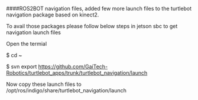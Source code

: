 ####ROS2BOT navigation files, added few more launch files to the turtlebot navigation package based on kinect2.

To avail those packages please follow below steps in jetson sbc to get navigation launch files

Open the termial

$ cd ~

$ svn export https://github.com/GaiTech-Robotics/turtlebot_apps/trunk/turtlebot_navigation/launch

Now copy these launch files to /opt/ros/indigo/share/turtlebot_navigation/launch

